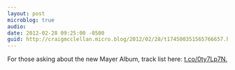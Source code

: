 ```yaml
---
layout: post
microblog: true
audio: 
date: 2012-02-28 09:25:00 -0500
guid: http://craigmcclellan.micro.blog/2012/02/28/t174500351565766657.html
---
```

For those asking about the new Mayer Album, track list here: [t.co/0ty7Lp7N.](http://t.co/0ty7Lp7N.)
